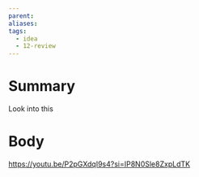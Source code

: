 ```yaml
---
parent: 
aliases: 
tags:
  - idea
  - 12-review
---
```

# Summary 
Look into this
# Body
https://youtu.be/P2pGXdqI9s4?si=IP8N0Sle8ZxpLdTK